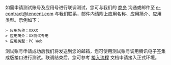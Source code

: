 如需申请测试账号及应用号进行联调测试，您可与我们的 [商务](https://cloud.tencent.com/act/event/connect-service) 沟通或邮件至 e-contract@tencent.com 与我们联系，邮件内请附上应用名称、应用简介、应用类型。示例如下：
```
> 应用名称：XXXX
> 应用简介：XX测试专用
> 应用类型：PC Web
```
测试账号申请成功后我们将发送到您的邮箱，您可使用测试账号调用腾讯电子签集成版接口进行测试。联调结束后，您可参考 [接入流程](https://cloud.tencent.com/document/product/1420/53856) 文档申请接入正式环境。
